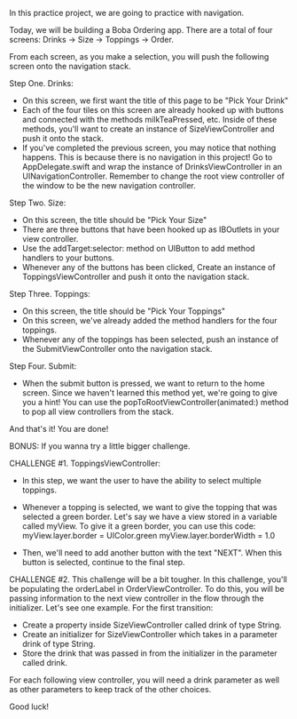 In this practice project, we are going to practice with navigation.

Today, we will be building a Boba Ordering app. There are a total of four screens:
Drinks -> Size -> Toppings -> Order.

From each screen, as you make a selection, you will push the following screen onto the navigation stack.

Step One. Drinks:
- On this screen, we first want the title of this page to be "Pick Your Drink"
- Each of the four tiles on this screen are already hooked up with buttons and connected with the methods milkTeaPressed, etc.
Inside of these methods, you'll want to create an instance of SizeViewController and push it onto the stack.
- If you've completed the previous screen, you may notice that nothing happens. This is because there is no navigation in this project!
Go to AppDelegate.swift and wrap the instance of DrinksViewController in an UINavigationController. Remember to change the root view controller of the window to be the new navigation controller.

Step Two. Size:
- On this screen, the title should be "Pick Your Size"
- There are three buttons that have been hooked up as IBOutlets in your view controller.
- Use the addTarget:selector: method on UIButton to add method handlers to your buttons.
- Whenever any of the buttons has been clicked, Create an instance of ToppingsViewController and push it onto the navigation stack.

Step Three. Toppings:
- On this screen, the title should be "Pick Your Toppings"
- On this screen, we've already added the method handlers for the four toppings.
- Whenever any of the toppings has been selected, push an instance of the SubmitViewController onto the navigation stack.

Step Four. Submit:
- When the submit button is pressed, we want to return to the home screen.
Since we haven't learned this method yet, we're going to give you a hint!
You can use the popToRootViewController(animated:) method to pop all view controllers from the stack.

And that's it! You are done!

BONUS:
If you wanna try a little bigger challenge.

CHALLENGE #1.
ToppingsViewController:
- In this step, we want the user to have the ability to select multiple toppings.
- Whenever a topping is selected, we want to give the topping that was selected a green border.
Let's say we have a view stored in a variable called myView. To give it a green border, you can use this code:
myView.layer.border = UIColor.green
myView.layer.borderWidth = 1.0

- Then, we'll need to add another button with the text "NEXT". When this button is selected, continue to the final step.

CHALLENGE #2.
This challenge will be a bit tougher.
In this challenge, you'll be populating the orderLabel in OrderViewController. To do this, you will be passing information to the next view controller in the flow through the initializer.
Let's see one example. For the first transition:
- Create a property inside SizeViewController called drink of type String.
- Create an initializer for SizeViewController which takes in a parameter drink of type String.
- Store the drink that was passed in from the initializer in the parameter called drink.

For each following view controller, you will need a drink parameter as well as other parameters to keep track of the other choices.

Good luck!
